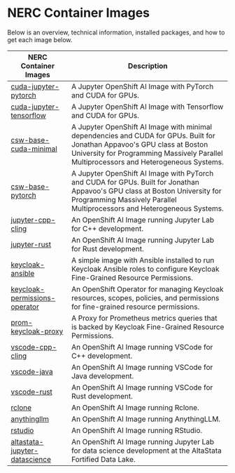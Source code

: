 
# NERC Container Images

Below is an overview, technical information, installed packages, and how to get each image below.

| NERC Container Images | Description |
| --- | --- |
| [cuda-jupyter-pytorch](https://github.com/nerc-images/cuda-jupyter-pytorch) | A Jupyter OpenShift AI Image with PyTorch and CUDA for GPUs. |
| [cuda-jupyter-tensorflow](https://github.com/nerc-images/cuda-jupyter-tensorflow) | A Jupyter OpenShift AI Image with Tensorflow and CUDA for GPUs. |
| [csw-base-cuda-minimal](https://github.com/nerc-images/csw-base-cuda-minimal) | A Jupyter OpenShift AI Image with minimal dependencies and CUDA for GPUs.  Built for Jonathan Appavoo's GPU class at Boston University for Programming Massively Parallel Multiprocessors and Heterogeneous Systems. |
| [csw-base-pytorch](https://github.com/nerc-images/csw-base-pytorch) | A Jupyter OpenShift AI Image with PyTorch and CUDA for GPUs.  Built for Jonathan Appavoo's GPU class at Boston University for Programming Massively Parallel Multiprocessors and Heterogeneous Systems. |
| [jupyter-cpp-cling](https://github.com/nerc-images/jupyter-cpp-cling) | An OpenShift AI Image running Jupyter Lab for C++ development. |
| [jupyter-rust](https://github.com/nerc-images/jupyter-rust) | An OpenShift AI Image running Jupyter Lab for Rust development. |
| [keycloak-ansible](https://github.com/nerc-images/keycloak-ansible) | A simple image with Ansible installed to run Keycloak Ansible roles to configure Keycloak Fine-Grained Resource Permissions. |
| [keycloak-permissions-operator](https://github.com/nerc-images/keycloak-permissions-operator) | An OpenShift Operator for managing Keycloak resources, scopes, policies, and permissions for fine-grained resource permissions. |
| [prom-keycloak-proxy](https://github.com/nerc-images/prom-keycloak-proxy) | A Proxy for Prometheus metrics queries that is backed by Keycloak Fine-Grained Resource Permissions. |
| [vscode-cpp-cling](https://github.com/nerc-images/vscode-cpp-cling) | An OpenShift AI Image running VSCode for C++ development. |
| [vscode-java](https://github.com/nerc-images/vscode-java) | An OpenShift AI Image running VSCode for Java development. |
| [vscode-rust](https://github.com/nerc-images/vscode-rust) | An OpenShift AI Image running VSCode for Rust development. |
| [rclone](https://github.com/guimou/rclone-web-on-openshift) | An OpenShift AI Image running Rclone. |
| [anythingllm](https://github.com/nerc-project/llm-on-nerc/tree/main/llm-clients/anythingllm) | An OpenShift AI Image running AnythingLLM. |
| [rstudio](https://github.com/opendatahub-io-contrib/workbench-images/tree/main/recipes/rstudio-r-c9s-py311_2023c_20230922) | An OpenShift AI Image running RStudio. |
| [altastata-jupyter-datascience](https://github.com/SergeVil/altastata-python-package) | An OpenShift AI Image running Jupyter Lab for data science development at the AltaStata Fortified Data Lake. |
